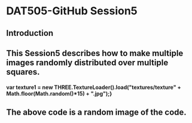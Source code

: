 # DAT505-GitHub Session5
## Introduction
## This Session5 describes how to make multiple images randomly distributed over multiple squares.
#### var texture1 = new THREE.TextureLoader().load("textures/texture" + Math.floor(Math.random()*15) + ".jpg");}
## The above code is a random image of the code.
